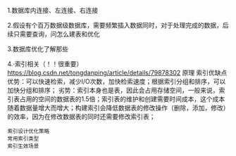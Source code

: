 1.数据库内连接、左连接、右连接

2.假设有个百万数据级数据库，需要频繁插入数据同时，对于处理完成的数据，后续只需要查询，问怎么建表和优化

3.数据库优化了解那些

4.·索引相关（！！很重要）
    https://blog.csdn.net/tongdanping/article/details/79878302
    原理
    索引优缺点
    优势：可以快速检索，减少I/O次数，加快检索速度；根据索引分组和排序，可以加快分组和排序；
    劣势：索引本身也是表，因此会占用存储空间，一般来说，索引表占用的空间的数据表的1.5倍；索引表的维护和创建需要时间成本，这个成本随着数据量增大而增大；构建索引会降低数据表的修改操作（删除，添加，修改）的效率，因为在修改数据表的同时还需要修改索引表；

    索引设计优化策略
    常用索引类型
    索引生效场景
